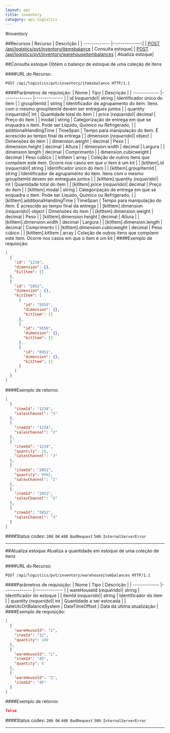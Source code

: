 ```yaml
---
layout: api
title: inventory
category: api-logistics
---
```


#inventory


##Recursos
| Recurso       | Descrição     |
| ------------- |--------------:|
| [POST /api/logistics/pvt/inventory/itemsbalance](#consulta-estoque)  | Consulta estoque|
| [POST /api/logistics/pvt/inventory/warehouseitembalances](#atualiza-estoque)  | Atualiza estoque|

##Consulta estoque
Obtém o balanço de estoque de uma coleção de itens

####URL do Recurso:
```http
POST /api/logistics/pvt/inventory/itemsbalance HTTP/1.1
```

####Parâmetros de requisição:
| Nome           | Tipo           | Descrição     |
| -------------  |--------------  |-------------- |
| id (*requerido*)| string     | Identificador único do item |
| groupItemId | string     | Identificador de agrupamento do item. Itens com o mesmo groupItemId devem ser entregues juntos |
| quantity (*requerido*)| int     | Quantidade total do item |
| price (*requerido*)| decimal     | Preço do item |
| modal | string     | Categorização de entrega em que se enquadra o item. Pode ser Líquido, Químico ou Refrigerado, |
| additionalHandlingTime | TimeSpan     | Tempo para manipulação do item. É acrescido ao tempo final da entrega |
| dimension (*requerido*)| object     | Dimensões do item |
| dimension.weight | decimal     | Peso |
| dimension.height | decimal     | Altura |
| dimension.width | decimal     | Largura |
| dimension.length | decimal     | Comprimento |
| dimension.cubicweight | decimal     | Peso cúbico |
| kitItem | array     | Coleção de outros itens que compõem este item. Ocorre nos casos em que o item é um kit |
| [kitItem].id (*requerido*)| string     | Identificador único do item |
| [kitItem].groupItemId | string     | Identificador de agrupamento do item. Itens com o mesmo groupItemId devem ser entregues juntos |
| [kitItem].quantity (*requerido*)| int     | Quantidade total do item |
| [kitItem].price (*requerido*)| decimal     | Preço do item |
| [kitItem].modal | string     | Categorização de entrega em que se enquadra o item. Pode ser Líquido, Químico ou Refrigerado, |
| [kitItem].additionalHandlingTime | TimeSpan     | Tempo para manipulação do item. É acrescido ao tempo final da entrega |
| [kitItem].dimension (*requerido*)| object     | Dimensões do item |
| [kitItem].dimension.weight | decimal     | Peso |
| [kitItem].dimension.height | decimal     | Altura |
| [kitItem].dimension.width | decimal     | Largura |
| [kitItem].dimension.length | decimal     | Comprimento |
| [kitItem].dimension.cubicweight | decimal     | Peso cúbico |
| [kitItem].kitItem | array     | Coleção de outros itens que compõem este item. Ocorre nos casos em que o item é um kit |
####Exemplo de requisição:
```json
[
  {
    "id": "1234",
    "dimension": {},
    "kitItem": []
  },
  {
    "id": "2852",
    "dimension": {},
    "kitItem": [
      {
        "id": "5555",
        "dimension": {},
        "kitItem": []
      },
      {
        "id": "5556",
        "dimension": {},
        "kitItem": []
      },
      {
        "id": "6951",
        "dimension": {},
        "kitItem": []
      }
    ]
  }
]
```
####Exemplo de retorno:
```json
[
  {
    "itemId": "1234",
    "salesChannel": "1"
  },
  {
    "itemId": "1234",
    "salesChannel": "2"
  },
  {
    "itemId": "1234",
    "quantity": 15,
    "salesChannel": "3"
  },
  {
    "itemId": "2852",
    "quantity": 9992,
    "salesChannel": "1"
  },
  {
    "itemId": "2852",
    "salesChannel": "2"
  },
  {
    "itemId": "2852",
    "salesChannel": "3"
  }
]
```
####Status codes: `200 OK` `400 BadRequest` `500 InternalServerError` 

---

##Atualiza estoque
Atualiza a quantidade em estoque de uma coleção de itens

####URL do Recurso:
```http
POST /api/logistics/pvt/inventory/warehouseitembalances HTTP/1.1
```

####Parâmetros de requisição:
| Nome           | Tipo           | Descrição     |
| -------------  |--------------  |-------------- |
| wareHouseId (*requerido*)| string     | Identificador do estoque |
| itemId (*requerido*)| string     | Identificador do item |
| quantity (*requerido*)| int     | Quantidade a ser estocada |
| dateUtcOnBalanceSystem | DateTimeOffset     | Data da última atualização |
####Exemplo de requisição:
```json
[
  {
    "wareHouseId": "1",
    "itemId": "12",
    "quantity": 100
  },
  {
    "wareHouseId": "1",
    "itemId": "45",
    "quantity": 8
  },
  {
    "wareHouseId": "2",
    "itemId": "45"
  }
]
```
####Exemplo de retorno:
```json
false
```
####Status codes: `200 OK` `400 BadRequest` `500 InternalServerError` 

---

